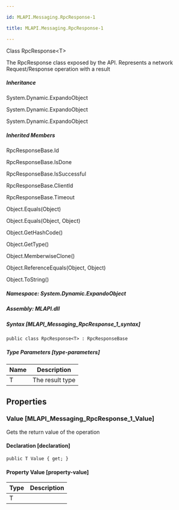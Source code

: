 ```yaml
---

id: MLAPI.Messaging.RpcResponse-1

title: MLAPI.Messaging.RpcResponse-1

---
```


Class RpcResponse\<T\>

<div class="markdown level0 summary" markdown="1">

The RpcResponse class exposed by the API. Represents a network
Request/Response operation with a result

</div>

<div class="markdown level0 conceptual" markdown="1">

</div>

<div class="inheritance" markdown="1">

##### Inheritance

<div class="level0" markdown="1">

System.Dynamic.ExpandoObject

</div>

<div class="level1" markdown="1">

System.Dynamic.ExpandoObject

</div>

<div class="level2" markdown="1">

System.Dynamic.ExpandoObject

</div>

</div>

<div class="inheritedMembers" markdown="1">

##### Inherited Members

<div markdown="1">

RpcResponseBase.Id

</div>

<div markdown="1">

RpcResponseBase.IsDone

</div>

<div markdown="1">

RpcResponseBase.IsSuccessful

</div>

<div markdown="1">

RpcResponseBase.ClientId

</div>

<div markdown="1">

RpcResponseBase.Timeout

</div>

<div markdown="1">

Object.Equals(Object)

</div>

<div markdown="1">

Object.Equals(Object, Object)

</div>

<div markdown="1">

Object.GetHashCode()

</div>

<div markdown="1">

Object.GetType()

</div>

<div markdown="1">

Object.MemberwiseClone()

</div>

<div markdown="1">

Object.ReferenceEquals(Object, Object)

</div>

<div markdown="1">

Object.ToString()

</div>

</div>

##### **Namespace**: System.Dynamic.ExpandoObject

##### **Assembly**: MLAPI.dll

##### Syntax [MLAPI_Messaging_RpcResponse_1_syntax]

    public class RpcResponse<T> : RpcResponseBase

##### Type Parameters [type-parameters]

| Name | Description     |
|------|-----------------|
| T    | The result type |

## Properties 

### Value [MLAPI_Messaging_RpcResponse_1_Value]

<div class="markdown level1 summary" markdown="1">

Gets the return value of the operation

</div>

<div class="markdown level1 conceptual" markdown="1">

</div>

#### Declaration [declaration]

    public T Value { get; }

#### Property Value [property-value]

| Type | Description |
|------|-------------|
| T    |             |
